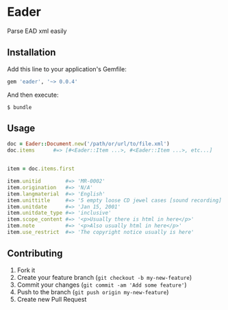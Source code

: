 # Eader

Parse EAD xml easily

## Installation

Add this line to your application's Gemfile:

```ruby
gem 'eader', '~> 0.0.4'
```

And then execute:

```
$ bundle
```

## Usage

```ruby
doc = Eader::Document.new('/path/or/url/to/file.xml')
doc.items      #=> [#<Eader::Item ...>, #<Eader::Item ...>, etc...]


item = doc.items.first

item.unitid        #=> 'MR-0002'
item.origination   #=> 'N/A'
item.langmaterial  #=> 'English'
item.unittitle     #=> '5 empty loose CD jewel cases [sound recording]'
item.unitdate      #=> 'Jan 15, 2001'
item.unitdate_type #=> 'inclusive'
item.scope_content #=> '<p>Usually there is html in here</p>'
item.note          #=> '<p>Also usually html in here</p>'
item.use_restrict  #=> 'The copyright notice usually is here'
```

## Contributing

1. Fork it
2. Create your feature branch (`git checkout -b my-new-feature`)
3. Commit your changes (`git commit -am 'Add some feature'`)
4. Push to the branch (`git push origin my-new-feature`)
5. Create new Pull Request
